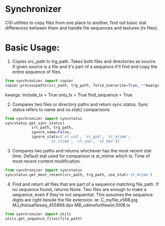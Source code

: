 # Synchronizer

CGI utilities to copy files from one place to another, find out basic stat differences between them and handle file sequences and textures (tx files).

# Basic Usage:
1. Copies src_path to trg_path. Takes both files and directories as source. If given source is a file and it's part of a sequence it'll find and copy the entire sequence of files.
```python
from synchronizer import copier
copier.processpaths(src_path, trg_path, force_overwrite=True, **kwargs)
```
kwargs: 
    include_tx = True
    only_tx = True
    find_sequence = True

2. Compares two files or directory paths and return sync status. Sync status refers to name and os.stat() comparisons
```python
from synchronizer import syncstatus
syncstatus.get_sync_status(
            src_path, trg_path,
            ignore_name=False,
            ignore_stats=['st_uid', 'st_gid', 'st_atime',
                    'st_ctime', 'st_ino', 'st_dev'])
```

3. Compares two paths and returns whichever has the most recent stat time. Default stat used for comparison is st_mtime which is: Time of most recent content modification.
```python
from synchronizer import syncstatus
syncstatus.get_most_recent(src_path, trg_path, use_stat='st_mtime')
```

4. Find and return all files that are part of a sequence matching file_path. If no sequence found, returns None. Two files are enough to make a sequence, even if they're not sequential. This assumes the sequence digits are right beside the file extension.
    ie: C_myfile_v568.jpg
        MJ_thisisafileseq_455868.dpx
        MB_udimsforthewin.1008.tx
```python
from synchronizer import utils
utils.get_sequence_files(file_path)
```